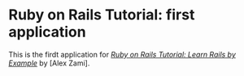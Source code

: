 # Ruby on Rails Tutorial: first application

This is the firdt application for [*Ruby on Rails Tutorial: Learn Rails by Example*](http://railstutorial.org/) by [Alex Zami].
